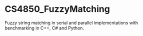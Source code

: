 # CS4850_FuzzyMatching
Fuzzy string matching in serial and parallel implementations with benchmarking in C++, C# and Python.

